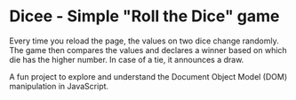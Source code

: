 # Dicee - Simple "Roll the Dice" game

Every time you reload the page, the values on two dice change randomly. 
The game then compares the values and declares a winner based on which die has the higher number. 
In case of a tie, it announces a draw.

A fun project to explore and understand the Document Object Model (DOM) manipulation in JavaScript.


